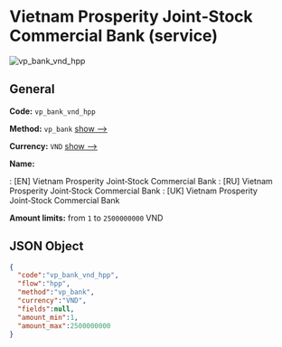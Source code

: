 
# Vietnam Prosperity Joint‑Stock Commercial Bank (service) 
![vp_bank_vnd_hpp](https://static.openfintech.io/payment_methods/vp_bank_vnd_hpp/logo.svg?w=400&c=v0.59.26#w200)  

## General 
 
**Code:** `vp_bank_vnd_hpp` 
 
**Method:** `vp_bank` 
 [show -->](/payment-methods/vp_bank/) 
 
**Currency:** `VND` [show -->](/currencies/VND/) 
 
**Name:** 
 
:	[EN] Vietnam Prosperity Joint‑Stock Commercial Bank 
:	[RU] Vietnam Prosperity Joint‑Stock Commercial Bank 
:	[UK] Vietnam Prosperity Joint‑Stock Commercial Bank 
 
**Amount limits:** from `1` to `2500000000` VND 

## JSON Object 

```json
{
  "code":"vp_bank_vnd_hpp",
  "flow":"hpp",
  "method":"vp_bank",
  "currency":"VND",
  "fields":null,
  "amount_min":1,
  "amount_max":2500000000
}
```  
